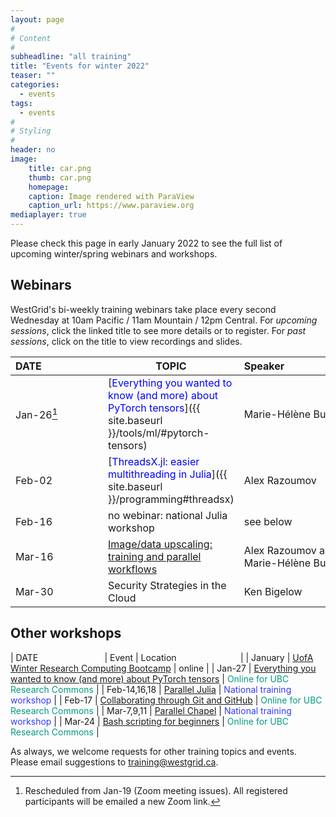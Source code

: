 ```yaml
---
layout: page
#
# Content
#
subheadline: "all training"
title: "Events for winter 2022"
teaser: ""
categories:
  - events
tags:
  - events
#
# Styling
#
header: no
image:
    title: car.png
    thumb: car.png
    homepage:
    caption: Image rendered with ParaView
    caption_url: https://www.paraview.org
mediaplayer: true
---
```


Please check this page in early January 2022 to see the full list of upcoming winter/spring webinars and workshops.

## Webinars

WestGrid's bi-weekly training webinars take place every second Wednesday at 10am Pacific / 11am Mountain / 12pm
Central. For *upcoming sessions*, click the linked title to see more details or to register. For *past sessions*, click
on the title to view recordings and slides.

| DATE&nbsp;&nbsp;&nbsp;&nbsp;&nbsp;&nbsp;&nbsp;&nbsp;&nbsp;&nbsp;&nbsp;&nbsp;&nbsp;&nbsp;&nbsp;&nbsp;&nbsp;&nbsp;&nbsp;&nbsp;&nbsp; | TOPIC | Speaker&nbsp;&nbsp;&nbsp;&nbsp;&nbsp;&nbsp;&nbsp;&nbsp;&nbsp;&nbsp;&nbsp;&nbsp;&nbsp;&nbsp;&nbsp;&nbsp;&nbsp;&nbsp;&nbsp;&nbsp;&nbsp;&nbsp;&nbsp;&nbsp;&nbsp;&nbsp;&nbsp; |
| ------------- | --------------- | ----------------- |
| Jan-26[^1] | [<span style="color:blue">Everything you wanted to know (and more) about PyTorch tensors</span>]({{ site.baseurl }}/tools/ml/#pytorch-tensors) | Marie-Hélène Burle |
| Feb-02 | [<span style="color:blue">ThreadsX.jl: easier multithreading in Julia</span>]({{ site.baseurl }}/programming#threadsx) | Alex Razoumov |
| Feb-16 | no webinar: national Julia workshop | see below |
| Mar-16 | [Image/data upscaling: training and parallel workflows](https://www.eventbrite.ca/e/241331006537) | Alex Razoumov and Marie-Hélène Burle |
| Mar-30 | Security Strategies in the Cloud | Ken Bigelow |

[^1]: Rescheduled from Jan-19 (Zoom meeting issues). All registered participants will be emailed a new Zoom link.

<!-- Apr-13 - after the transition -->
<!-- Apr-27 - after the transition -->
<!-- May-11 - after the transition -->
<!-- May-25 - after the transition -->

<!-- Nov-08[^1] -->
<!-- [^1]: Note the different day of the week (Friday). -->

## Other workshops

| DATE&nbsp;&nbsp;&nbsp;&nbsp;&nbsp;&nbsp;&nbsp;&nbsp;&nbsp;&nbsp;&nbsp;&nbsp;&nbsp;&nbsp;&nbsp;&nbsp;&nbsp;&nbsp;&nbsp;&nbsp;&nbsp;&nbsp;&nbsp;&nbsp;&nbsp;&nbsp; | Event | Location&nbsp;&nbsp;&nbsp;&nbsp;&nbsp;&nbsp;&nbsp;&nbsp;&nbsp;&nbsp;&nbsp;&nbsp;&nbsp;&nbsp;&nbsp;&nbsp;&nbsp;&nbsp;&nbsp;&nbsp;&nbsp;&nbsp;&nbsp;&nbsp;&nbsp; |
| January | [UofA Winter Research Computing Bootcamp](https://www.ualberta.ca/information-services-and-technology/news/2022/winter-research-computing-bootcamp-starts-january-17.html) | online |
| Jan-27 | [Everything you wanted to know (and more) about PyTorch tensors](https://libcal.library.ubc.ca/event/3653468) | <span style="color:#049A80">Online for UBC Research Commons</span> |
| Feb-14,16,18 | [Parallel Julia](https://parallel-programming-in-julia.eventbrite.ca) | <span style="color:#3339ff">National training workshop</span> |
| Feb-17 | [Collaborating through Git and GitHub](https://libcal.library.ubc.ca/event/3653471) | <span style="color:#049A80">Online for UBC Research Commons</span> |
| Mar-7,9,11 | [Parallel Chapel](https://parallel-programming-in-chapel.eventbrite.ca) | <span style="color:#3339ff">National training workshop</span> |
| Mar-24 | [Bash scripting for beginners](https://libcal.library.ubc.ca/event/3653491) | <span style="color:#049A80">Online for UBC Research Commons</span> |

As always, we welcome requests for other training topics and events. Please email suggestions to training@westgrid.ca.
